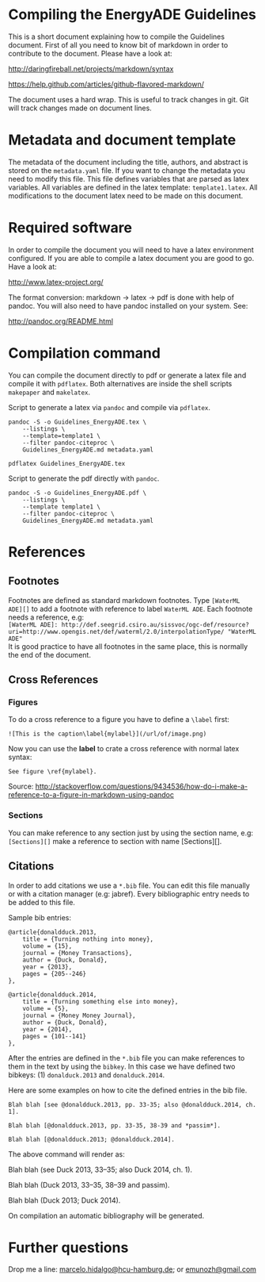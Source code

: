 # Compiling the EnergyADE Guidelines

This is a short document explaining how to compile the Guidelines document.
First of all you need to know bit of markdown in order to contribute to the
document. Please have a look at:

http://daringfireball.net/projects/markdown/syntax

https://help.github.com/articles/github-flavored-markdown/

The document uses a hard wrap. This is useful to track changes in git. Git will
track changes made on document lines.

# Metadata and document template

The metadata of the document including the title, authors, and abstract is
stored on the `metadata.yaml` file. If you want to change the metadata you need
to modify this file. This file defines variables that are parsed as latex
variables. All variables are defined in the latex template: `template1.latex`.
All modifications to the document latex need to be made on this document.

# Required software

In order to compile the document you will need to have a latex environment
configured. If you are able to compile a latex document you are good to go.
Have a look at:

http://www.latex-project.org/

The format conversion: markdown -> latex -> pdf is done with help of pandoc.
You will also need to have pandoc installed on your system. See:

http://pandoc.org/README.html

# Compilation command

You can compile the document directly to pdf or generate a latex file and
compile it with `pdflatex`. Both alternatives are inside the shell scripts
`makepaper` and `makelatex`. 

Script to generate a latex via `pandoc` and compile via `pdflatex`. 

``` shell
pandoc -S -o Guidelines_EnergyADE.tex \
    --listings \
    --template=template1 \
    --filter pandoc-citeproc \
    Guidelines_EnergyADE.md metadata.yaml

pdflatex Guidelines_EnergyADE.tex
```

Script to generate the pdf directly with `pandoc`.
```
pandoc -S -o Guidelines_EnergyADE.pdf \
    --listings \
    --template template1 \
    --filter pandoc-citeproc \
    Guidelines_EnergyADE.md metadata.yaml
```

# References

## Footnotes

Footnotes are defined as standard markdown footnotes. Type `[WaterML ADE][]` to add a
footnote with reference to label `WaterML ADE`. Each footnote needs a reference, e.g:  
`[WaterML ADE]: http://def.seegrid.csiro.au/sissvoc/ogc-def/resource?uri=http://www.opengis.net/def/waterml/2.0/interpolationType/ "WaterML ADE"`  
It is good practice to have all footnotes in the same place, this is normally the
end of the document. 

## Cross References

### Figures

To do a cross reference to a figure you have to define a `\label` first:

```
![This is the caption\label{mylabel}](/url/of/image.png)
```

Now you can use the **label** to crate a cross reference with normal latex
syntax: 

```
See figure \ref{mylabel}.
```

Source: http://stackoverflow.com/questions/9434536/how-do-i-make-a-reference-to-a-figure-in-markdown-using-pandoc

### Sections

You can make reference to any section just by using the section name, e.g:
`[Sections][]` make a reference to section with name [Sections][].

## Citations

In order to add citations we use a `*.bib` file. You can edit this file manually
or with a citation manager (e.g: jabref). Every bibliographic entry needs to be
added to this file.

Sample bib entries:

```
@article{donaldduck.2013,
	title = {Turning nothing into money},
	volume = {15},
	journal = {Money Transactions},
	author = {Duck, Donald},
	year = {2013},
	pages = {205--246}
},

@article{donaldduck.2014,
	title = {Turning something else into money},
	volume = {5},
	journal = {Money Money Journal},
	author = {Duck, Donald},
	year = {2014},
	pages = {101--141}
},
```

After the entries are defined in the `*.bib` file you can make references to them
in the text by using the `bibkey`. In this case we have defined two bibkeys: (1)
`donalduck.2013` and `donalduck.2014`.

Here are some examples on how to cite the defined entries in the bib file. 

```
Blah blah [see @donaldduck.2013, pp. 33-35; also @donaldduck.2014, ch. 1].

Blah blah [@donaldduck.2013, pp. 33-35, 38-39 and *passim*].

Blah blah [@donaldduck.2013; @donaldduck.2014].
```

The above command will render as:

Blah blah (see Duck 2013, 33–35; also Duck 2014, ch. 1).

Blah blah (Duck 2013, 33–35, 38–39 and passim).

Blah blah (Duck 2013; Duck 2014).

On compilation an automatic bibliography will be generated.

# Further questions

Drop me a line: marcelo.hidalgo@hcu-hamburg.de; or emunozh@gmail.com

